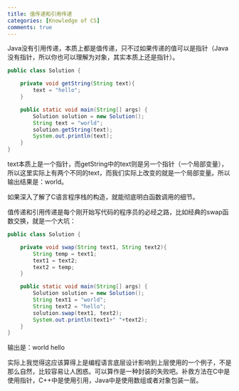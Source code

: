 ```yaml
---
title: 值传递和引用传递
categories: [Knowledge of CS]
comments: true
---
```


Java没有引用传递，本质上都是值传递，只不过如果传递的值可以是指针（Java没有指针，所以你也可以理解为对象，其实本质上还是指针）。

```java
public class Solution {

    private void getString(String text){
        text = "hello";
    }

    public static void main(String[] args) {
        Solution solution = new Solution();
        String text = "world";
        solution.getString(text);
        System.out.println(text);
    }
}
```

text本质上是一个指针，而getString中的text则是另一个指针（一个局部变量），所以这里实际上有两个不同的text，而我们实际上改变的就是一个局部变量。所以输出结果是：world。

如果深入了解了C语言程序栈的构造，就能彻底明白函数调用的细节。

值传递和引用传递是每个刚开始写代码的程序员的必经之路，比如经典的swap函数交换，就是一个大坑：

```java
public class Solution {

    private void swap(String text1, String text2){
        String temp = text1;
        text1 = text2;
        text2 = temp;
    }

    public static void main(String[] args) {
        Solution solution = new Solution();
        String text1 = "world";
        String text2 = "hello";
        solution.swap(text1, text2);
        System.out.println(text1+" "+text2);
    }
}
```

输出是：world hello

实际上我觉得这应该算得上是编程语言底层设计影响到上层使用的一个例子，不是那么自然，比较容易让人困惑。可以算作是一种封装的失败吧。补救方法在C中是使用指针，C++中是使用引用，Java中是使用数组或者对象包装一层。